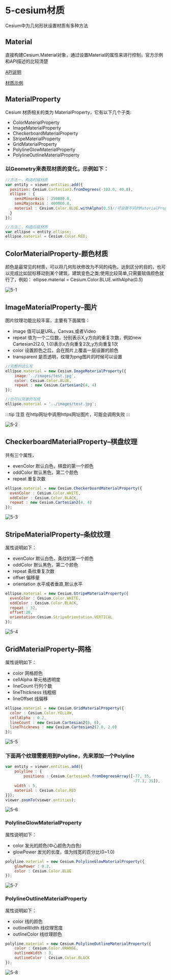 # 5-cesium材质

Cesium中为几何形状设置材质有多种方法

## Material
直接构建Cesium.Material对象，通过设置Material的属性来进行控制，官方示例和API描述的比较清楚

[API说明](http://cesium.xin/cesium/Documentation/Material.html?classFilter=Material)

[材质示例](https://sandcastle.cesium.com/?src=Materials.html)

## MaterialProperty

Cesium 材质相关的类为 MaterialProperty，它有以下几个子类:

- ColorMaterialProperty
- ImageMaterialProperty
- CheckerboardMaterialProperty
- StripeMaterialProperty
- GridMaterialProperty
- PolylineGlowMaterialProperty
- PolylineOutlineMaterialProperty

### 以Geometry来表现材质的变化，示例如下：

```js
//方法一，构造时赋材质
var entity = viewer.entities.add({
  position: Cesium.Cartesian3.fromDegrees(-103.0, 40.0),
  ellipse : {
    semiMinorAxis : 250000.0,
    semiMajorAxis : 400000.0,
    material : Cesium.Color.BLUE.withAlpha(0.5)//可设置不同的MaterialProperty
  }
});

//方法二，构造后赋材质
var ellipse = entity.ellipse;
ellipse.material = Cesium.Color.RED;
```

## ColorMaterialProperty-颜色材质
颜色是最常见的材质，可以将几何形状修改为不同的纯色，达到区分的目的，也可以完成比如鼠标移动到某个建筑，建筑变色之类;使用比较简单,只需要赋值颜色就行了，例如：
ellipse.material = Cesium.Color.BLUE.withAlpha(0.5)

![5-1](/webgl/cesium/5-1.jpg)

## ImageMaterialProperty–图片
图片纹理功能比较丰富，主要有下面属性：
- image 值可以是URL，Canvas,或者Video
- repeat 值为一个二位数，分别表示X,y方向的重复次数，例如new Cartesian2(2.0, 1.0)表示x方向重复2次,y方向重复1次
- color 设置颜色之后，会在图片上覆盖一层设置的颜色
- transparent 是否透明，纹理为png图片的时候可以设置

```js
//完整的这么写
ellipse.material = new Cesium.ImageMaterialProperty({
    image:'../images/test.jpg',
    color: Cesium.Color.BLUE,
    repeat : new Cesium.Cartesian2(4, 4)
});

//也可以简单的写成
ellipse.material = '../images/test.jpg';
```

:::tip
注意 在http网址中调用https网址图片，可能会调用失败
:::

![5-2](/webgl/cesium/5-2.jpg)

## CheckerboardMaterialProperty–棋盘纹理

共有三个属性，
- evenColor 默认白色，棋盘的第一个颜色
- oddColor 默认黑色，第二个颜色
- repeat 重复次数

```js
ellipse.material = new Cesium.CheckerboardMaterialProperty({
  evenColor : Cesium.Color.WHITE,
  oddColor : Cesium.Color.BLACK,
  repeat : new Cesium.Cartesian2(4, 4)
});
```

![5-3](/webgl/cesium/5-3.jpg)

## StripeMaterialProperty–条纹纹理

属性说明如下：
- evenColor 默认白色，条纹的第一个颜色
- oddColor 默认黑色，第二个颜色
- repeat 条纹重复次数
- offset 偏移量
- orientation 水平或者垂直,默认水平

```js
ellipse.material = new Cesium.StripeMaterialProperty({
  evenColor : Cesium.Color.WHITE,
  oddColor : Cesium.Color.BLACK,
  repeat : 32,
  offset:20,
  orientation:Cesium.StripeOrientation.VERTICAL 
});
```

![5-4](/webgl/cesium/5-4.jpg)

## GridMaterialProperty–网格

属性说明如下：
- color 网格颜色
- cellAlpha 单元格透明度
- lineCount 行列个数
- lineThickness 线粗细
- lineOffset 线偏移

```js
ellipse.material = new Cesium.GridMaterialProperty({
  color : Cesium.Color.YELLOW,
  cellAlpha : 0.2,
  lineCount : new Cesium.Cartesian2(8, 8),
  lineThickness : new Cesium.Cartesian2(2.0, 2.0)
});
```

![5-5](/webgl/cesium/5-5.jpg)

### 下面两个纹理需要用到Polyline，先来添加一个Polyline

```js
var entity = viewer.entities.add({
    polyline : {
        positions : Cesium.Cartesian3.fromDegreesArray([-77, 35,
                                                        -77.1, 35]),
    width : 5,
    material : Cesium.Color.RED
}});
viewer.zoomTo(viewer.entities);
```

![5-6](/webgl/cesium/5-6.jpg)

### PolylineGlowMaterialProperty
属性说明如下：
- color 发光的颜色(中心颜色为白色)
- glowPower 发光的长度，值为线宽的百分比(0~1.0)

```js
polyline.material = new Cesium.PolylineGlowMaterialProperty({
    glowPower : 0.2,
    color : Cesium.Color.BLUE
});
```

![5-7](/webgl/cesium/5-7.jpg)

### PolylineOutlineMaterialProperty

属性说明如下：
- color 线的颜色
- outlineWidth 线纹理宽度
- outlineColor 线纹理颜色

```js
polyline.material = new Cesium.PolylineOutlineMaterialProperty({
    color : Cesium.Color.ORANGE,
    outlineWidth : 3,
    outlineColor : Cesium.Color.BLACK
});
```

![5-8](/webgl/cesium/5-8.jpg)